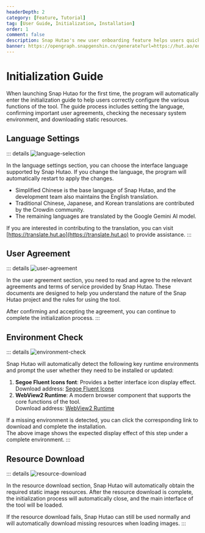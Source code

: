 ```yaml
---
headerDepth: 2
category: [Feature, Tutorial]
tag: [User Guide, Initialization, Installation]
order: 1
comment: false
description: Snap Hutao's new user onboarding feature helps users quickly check the availability status of specific program functionalities and set them to an available state.
banner: https://opengraph.snapgenshin.cn/generate?url=https://hut.ao/en/features/setup.html
---
```


# Initialization Guide

When launching Snap Hutao for the first time, the program will automatically enter the initialization guide to help users correctly configure the various functions of the tool.
The guide process includes setting the language, confirming important user agreements, checking the necessary system environment, and downloading static resources.

## Language Settings

::: details
![language-selection](https://img.alicdn.com/imgextra/i4/1797064093/O1CN016IMEtP1g6dyEFo5uK_!!1797064093.png_.webp)

In the language settings section, you can choose the interface language supported by Snap Hutao. If you change the language, the program will automatically restart to apply the changes.

- Simplified Chinese is the base language of Snap Hutao, and the development team also maintains the English translation.
- Traditional Chinese, Japanese, and Korean translations are contributed by the Crowdin community.
- The remaining languages are translated by the Google Gemini AI model.

If you are interested in contributing to the translation, you can visit [https://translate.hut.ao](https://translate.hut.ao) to provide assistance.
:::

## User Agreement

::: details
![user-agreement](https://img.alicdn.com/imgextra/i2/1797064093/O1CN01SzKgb61g6dy2MZH5s_!!1797064093.png_.webp)

In the user agreement section, you need to read and agree to the relevant agreements and terms of service provided by Snap Hutao. These documents are designed to help you understand the nature of the Snap Hutao project and the rules for using the tool.

After confirming and accepting the agreement, you can continue to complete the initialization process.
:::

## Environment Check

::: details
![environment-check](https://img.alicdn.com/imgextra/i2/1797064093/O1CN01T3lLLI1g6dyDspUsf_!!1797064093.png_.webp)

Snap Hutao will automatically detect the following key runtime environments and prompt the user whether they need to be installed or updated:

1. **Segoe Fluent Icons font**: Provides a better interface icon display effect.  
   Download address: [Segoe Fluent Icons](https://aka.ms/SegoeFluentIcons)
2. **WebView2 Runtime**: A modern browser component that supports the core functions of the tool.  
   Download address: [WebView2 Runtime](https://go.microsoft.com/fwlink/?linkid=2124701)

If a missing environment is detected, you can click the corresponding link to download and complete the installation.  
The above image shows the expected display effect of this step under a complete environment.
:::

## Resource Download

::: details
![resource-download](https://img.alicdn.com/imgextra/i1/1797064093/O1CN01QILPRh1g6dyHTUpV9_!!1797064093.png_.webp)

In the resource download section, Snap Hutao will automatically obtain the required static image resources. After the resource download is complete, the initialization process will automatically close, and the main interface of the tool will be loaded.

If the resource download fails, Snap Hutao can still be used normally and will automatically download missing resources when loading images.
:::
